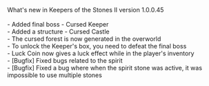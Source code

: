 What's new in Keepers of the Stones II version 1.0.0.45<br/>
<br />- Added final boss - Cursed Keeper
<br />- Added a structure - Cursed Castle
<br />- The cursed forest is now generated in the overworld
<br />- To unlock the Keeper's box, you need to defeat the final boss
<br />- Luck Coin now gives a luck effect while in the player's inventory
<br />- [Bugfix] Fixed bugs related to the spirit
<br />- [Bugfix] Fixed a bug where when the spirit stone was active, it was impossible to use multiple stones